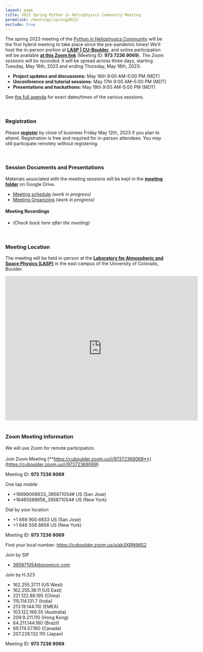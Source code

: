 ```yaml
---
layout: page
title: 2023 Spring Python in Heliophysics Community Meeting
permalink: /meetings/spring2023/
exclude: true
---
```


The spring 2023 meeting of the [Python in Heliophysics Community](http://heliopython.org) will be the first hybrid meeting to take place since the pre-pandemic times! We'll host the in-person portion at [**LASP \| CU-Boulder**](https://goo.gl/maps/mMapAsmgsg7DCrfZ7), and online participation will be available [**at this Zoom link**](https://cuboulder.zoom.us/j/97372369069) (Meeting ID: **973 7236 9069**). _The Zoom sessions will be recorded._ It will be spread across three days, starting Tuesday, May 16th, 2023 and ending Thursday, May 18th, 2023:

 - **Project updates and discussions:** May 16th 9:00 AM–5:00 PM (MDT)
 - **Unconference and tutorial sessions:** May 17th 9:00 AM–5:00 PM (MDT)
 - **Presentations and hackathons:** May 18th 9:00 AM–5:00 PM (MDT)

See [the full agenda](https://docs.google.com/spreadsheets/d/1PdHCtgcVzr3kZg_jJxeZgvwjF1b7TbPO/edit?usp=sharing&ouid=111688094316717381127&rtpof=true&sd=true) for exact dates/times of the various sessions.
<br><br><br>
### Registration

Please [**register**](https://forms.gle/nEpkZkn9BWzzDwrv7) by close of business Friday May 12th, 2023 if you plan to attend.  Registration is free and required for in-person attendees.  You may still participate remotely without registering.
<br><br><br>

### Session Documents and Presentations

Materials associated with the meeting sessions will be kept in the [**meeting folder**](https://drive.google.com/drive/folders/1Gy2oquhdkkMfidRsf-WgjhnS7C5aIzuf?usp=sharing) on Google Drive.

 - [Meeting schedule](https://docs.google.com/spreadsheets/d/1PdHCtgcVzr3kZg_jJxeZgvwjF1b7TbPO/edit?usp=sharing&ouid=111688094316717381127&rtpof=true&sd=true) _(work in progress)_
 - [Meeting Organizing](https://docs.google.com/spreadsheets/d/1VXFATlx0AIqRTNiGQHHrE-BlZgM0d7Iu/edit?usp=share_link&ouid=105683901508483424618&rtpof=true&sd=true) _(work in progress)_

#### Meeting Recordings

 - _(Check back here after the meeting)_
<br><br><br>

### Meeting Location
The meeting will be held in-person at the [**Laboratory for Atmospheric and Space Physics (LASP)**](https://goo.gl/maps/mMapAsmgsg7DCrfZ7) in the east campus of the University of Colorado, Boulder. 
<iframe src="https://www.google.com/maps/embed?pb=!1m18!1m12!1m3!1d3055.977112804171!2d-105.2478674!3d40.008958799999995!2m3!1f0!2f0!3f0!3m2!1i1024!2i768!4f13.1!3m3!1m2!1s0x876bedc138bc2207%3A0x9f92aa579ccde89!2sLaboratory%20for%20Atmospheric%20and%20Space%20Physics!5e0!3m2!1sen!2sus!4v1678899163589!5m2!1sen!2sus" width="600" height="450" style="border:0;" allowfullscreen="" loading="lazy" referrerpolicy="no-referrer-when-downgrade"></iframe>
<br><br>

### Zoom Meeting Information
We will use Zoom for remote participation.
<br><br>
Join Zoom Meeting
[**https://cuboulder.zoom.us/j/97372369069**](https://cuboulder.zoom.us/j/97372369069)

Meeting ID: **973 7236 9069**

One tap mobile
 - +16699006833,,395871054# US (San Jose)
 - +16465588656,,395871054# US (New York)

Dial by your location
 - +1 669 900 6833 US (San Jose)
 - +1 646 558 8656 US (New York)

Meeting ID: **973 7236 9069**

Find your local number: https://cuboulder.zoom.us/u/ab3XRN96S2

Join by SIP
 - 395871054@zoomcrc.com

Join by H.323
 - 162.255.37.11 (US West)
 - 162.255.36.11 (US East)
 - 221.122.88.195 (China)
 - 115.114.131.7 (India)
 - 213.19.144.110 (EMEA)
 - 103.122.166.55 (Australia)
 - 209.9.211.110 (Hong Kong)
 - 64.211.144.160 (Brazil)
 - 69.174.57.160 (Canada)
 - 207.226.132.110 (Japan)

Meeting ID: **973 7236 9069**


